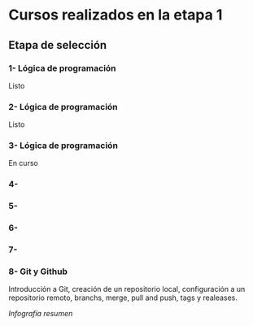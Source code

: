 # Cursos realizados en la etapa 1

## Etapa de selección

### 1- Lógica de programación
Listo

### 2- Lógica de programación 
Listo

### 3- Lógica de programación
En curso

### 4-


### 5-

### 6-

### 7- 


### 8- Git y Github 
Introducción a Git, creación de un repositorio local, configuración a un repositorio remoto, branchs, merge, pull and push, tags y realeases.

*Infografía resumen*

